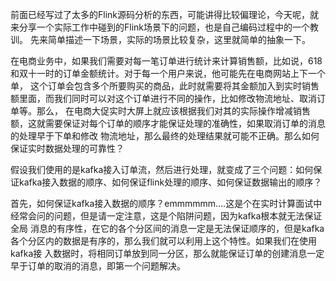 前面已经写过了太多的Flink源码分析的东西，可能讲得比较偏理论，今天呢，就来分享一个实际工作中碰到的Flink场景下的问题，也是自己编码过程中的一个教训。
先来简单描述一下场景，实际的场景比较复杂，这里就简单的抽象一下。

在电商业务中，如果我们需要对每一笔订单进行统计来计算销售额，比如说，618和双十一时的订单金额统计。对于每一个用户来说，他可能先在电商网站上下一个单，
这个订单会包含多个所要购买的商品，此时就需要将其金额加入到实时销售额里面，而我们同时可以对这个订单进行不同的操作，比如修改物流地址、取消订单等。那么，
在电商大促实时大屏上就应该根据我们对其的实际操作增减销售额，这就需要保证对每个订单的顺序才能保证处理的准确性，如果取消订单的消息的处理早于下单和修改
物流地址，那么最终的处理结果就可能不正确。那么如何保证实时数据处理的可靠性？

假设我们使用的是kafka接入订单流，然后进行处理，就变成了三个问题：如何保证kafka接入数据的顺序、如何保证flink处理的顺序、如何保证数据输出的顺序？

首先，如何保证kafka接入数据的顺序？emmmmmm....这是个在实时计算面试中经常会问的问题，但是请一定注意，这是个陷阱问题，因为kafka根本就无法保证全局
消息的有序性，在它的各个分区间的消息一定是无法保证顺序的，但是kafka各个分区内的数据是有序的，那么我们就可以利用上这个特性。如果我们在使用kafka接
入数据时，将相同订单放到同一分区，那么就能保证订单的创建消息一定早于订单的取消的消息，即第一个问题解决。

